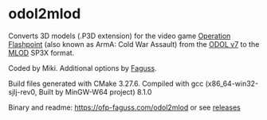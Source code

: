 # odol2mlod

Converts 3D models (.P3D extension) for the video game [Operation Flashpoint](https://en.wikipedia.org/wiki/Operation_Flashpoint:_Cold_War_Crisis) (also known as ArmA: Cold War Assault) from the [ODOL v7](https://community.bistudio.com/wiki/P3D_File_Format_-_ODOLV7) to the [MLOD](https://community.bistudio.com/wiki/P3D_File_Format_-_MLOD) SP3X format.

Coded by Miki. Additional options by [Faguss](https://ofp-faguss.com).

Build files generated with CMake 3.27.6. Compiled with gcc (x86_64-win32-sjlj-rev0, Built by MinGW-W64 project) 8.1.0

Binary and readme: https://ofp-faguss.com/odol2mlod or see [releases](https://github.com/Faguss/odol2mlod/releases)
